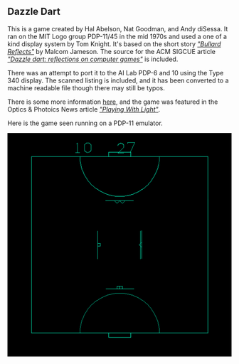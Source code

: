 ## Dazzle Dart

This is a game created by Hal Abelson, Nat Goodman, and Andy diSessa.
It ran on the MIT Logo group PDP-11/45 in the mid 1970s and used a one
of a kind display system by Tom Knight.  It's based on the short story
[*"Bullard
Reflects"*](https://gutenberg.ca/ebooks/jamesonm-bullard06bullardreflects/jamesonm-bullard06bullardreflects-00-h.html)
by Malcom Jameson.  The source for the ACM SIGCUE article [*"Dazzle
dart: reflections on computer
games"*](https://dl.acm.org/citation.cfm?doid=1216479.1216482) is
included.

There was an attempt to port it to the AI Lab PDP-6 and 10 using the
Type 340 display.  The scanned listing is included, and it has been
converted to a machine readable file though there may still be typos.

There is some more information
[here](https://www.kaleberg.com/dazzle/dazzle.html), and the game was
featured in the Optics & Photoics News article [*"Playing With
Light"*](https://www.osa-opn.org/home/articles/volume_18/issue_10/departments/light_touch/playing_with_light_a_history_of_games_that_incorp/).

Here is the game seen running on a PDP-11 emulator.

![screenshot](screenshot.png)
